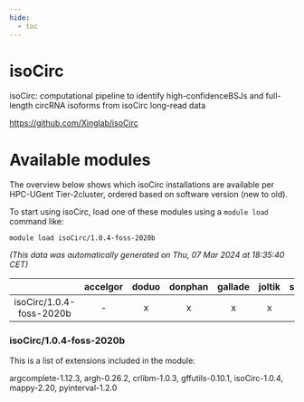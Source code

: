 ```yaml
---
hide:
  - toc
---
```


isoCirc
=======


isoCirc: computational pipeline to identify high-confidenceBSJs and full-length circRNA isoforms from isoCirc long-read data

https://github.com/Xinglab/isoCirc
# Available modules


The overview below shows which isoCirc installations are available per HPC-UGent Tier-2cluster, ordered based on software version (new to old).

To start using isoCirc, load one of these modules using a `module load` command like:

```shell
module load isoCirc/1.0.4-foss-2020b
```

*(This data was automatically generated on Thu, 07 Mar 2024 at 18:35:40 CET)*  

| |accelgor|doduo|donphan|gallade|joltik|skitty|
| :---: | :---: | :---: | :---: | :---: | :---: | :---: |
|isoCirc/1.0.4-foss-2020b|-|x|x|x|x|x|


### isoCirc/1.0.4-foss-2020b

This is a list of extensions included in the module:

argcomplete-1.12.3, argh-0.26.2, crlibm-1.0.3, gffutils-0.10.1, isoCirc-1.0.4, mappy-2.20, pyinterval-1.2.0